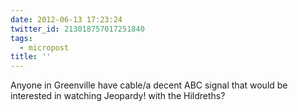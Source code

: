 ```yaml
---
date: 2012-06-13 17:23:24
twitter_id: 213018757017251840
tags:
  - micropost
title: ''
---
```


Anyone in Greenville have cable/a decent ABC signal that would be interested in watching Jeopardy! with the Hildreths?

